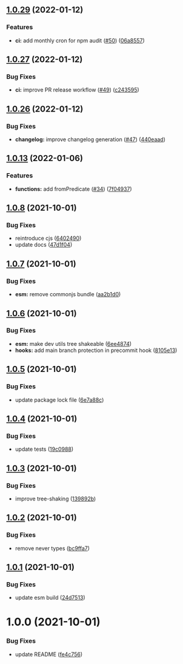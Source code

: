 ## [1.0.29](https://github.com/dankreiger/tiny-either/compare/v1.0.28...v1.0.29) (2022-01-12)


### Features

* **ci:** add monthly cron for npm audit ([#50](https://github.com/dankreiger/tiny-either/issues/50)) ([06a8557](https://github.com/dankreiger/tiny-either/commit/06a8557835dcc5e419631cc412e034353b0273ba))

## [1.0.27](https://github.com/dankreiger/tiny-either/compare/v1.0.26...v1.0.27) (2022-01-12)


### Bug Fixes

* **ci:** improve PR release workflow ([#49](https://github.com/dankreiger/tiny-either/issues/49)) ([c243595](https://github.com/dankreiger/tiny-either/commit/c2435954750eb40d0a447715a4eceae354f84ba2))

## [1.0.26](https://github.com/dankreiger/tiny-either/compare/v1.0.25...v1.0.26) (2022-01-12)


### Bug Fixes

* **changelog:** improve changelog generation ([#47](https://github.com/dankreiger/tiny-either/issues/47)) ([440eaad](https://github.com/dankreiger/tiny-either/commit/440eaadcb2d8a7e81c919104b80190d4f2f9d017))

## [1.0.13](https://github.com/dankreiger/tiny-either/compare/v1.0.12...v1.0.13) (2022-01-06)


### Features

* **functions:** add fromPredicate ([#34](https://github.com/dankreiger/tiny-either/issues/34)) ([7f04937](https://github.com/dankreiger/tiny-either/commit/7f049373c9ebe2c74d5edddefe0080a899ff5749))

## [1.0.8](https://github.com/dankreiger/tiny-either/compare/v1.0.7...v1.0.8) (2021-10-01)


### Bug Fixes

* reintroduce cjs ([6402490](https://github.com/dankreiger/tiny-either/commit/6402490af6d465c8e96d547d3609871b9ebb4208))
* update docs ([47d1f04](https://github.com/dankreiger/tiny-either/commit/47d1f04a24d39a64ef6a75261581027494225f53))

## [1.0.7](https://github.com/dankreiger/tiny-either/compare/v1.0.6...v1.0.7) (2021-10-01)


### Bug Fixes

* **esm:** remove commonjs bundle ([aa2b1d0](https://github.com/dankreiger/tiny-either/commit/aa2b1d00c2c09f2815e02e59040d7df8233402bc))

## [1.0.6](https://github.com/dankreiger/tiny-either/compare/v1.0.5...v1.0.6) (2021-10-01)


### Bug Fixes

* **esm:** make dev utils tree shakeable ([6ee4874](https://github.com/dankreiger/tiny-either/commit/6ee487443be4855d93309eb6d9bd6e0288accbf2))
* **hooks:** add main branch protection in precommit hook ([8105e13](https://github.com/dankreiger/tiny-either/commit/8105e139e008e86abf4853d205cc238f0c737d1e))

## [1.0.5](https://github.com/dankreiger/tiny-either/compare/v1.0.4...v1.0.5) (2021-10-01)


### Bug Fixes

* update package lock file ([6e7a88c](https://github.com/dankreiger/tiny-either/commit/6e7a88ca0ac7c9c8162f2ea1a93cce985c1e07b1))

## [1.0.4](https://github.com/dankreiger/tiny-either/compare/v1.0.3...v1.0.4) (2021-10-01)


### Bug Fixes

* update tests ([19c0988](https://github.com/dankreiger/tiny-either/commit/19c09882966b657b792e530296584236be9de3e7))

## [1.0.3](https://github.com/dankreiger/tiny-either/compare/v1.0.2...v1.0.3) (2021-10-01)


### Bug Fixes

* improve tree-shaking ([139892b](https://github.com/dankreiger/tiny-either/commit/139892be092aa418514288a41739278a87c99aca))

## [1.0.2](https://github.com/dankreiger/tiny-either/compare/v1.0.1...v1.0.2) (2021-10-01)


### Bug Fixes

* remove never types ([bc9ffa7](https://github.com/dankreiger/tiny-either/commit/bc9ffa78c09f51a15e2beca2cd11b1d48765a605))

## [1.0.1](https://github.com/dankreiger/tiny-either/compare/v1.0.0...v1.0.1) (2021-10-01)


### Bug Fixes

* update esm build ([24d7513](https://github.com/dankreiger/tiny-either/commit/24d7513e23e79b56c7385fbc435f6ac82ead7de4))

# 1.0.0 (2021-10-01)


### Bug Fixes

* update README ([fe4c756](https://github.com/dankreiger/tiny-either/commit/fe4c756fe1a214ef3de85ed5dc6c0b69f59622e7))
